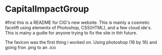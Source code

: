 # CapitalImpactGroup

#first this is a README for CIG's new website. This is mainly a cosmetic facelift using elements of Photoshop, 
CSS(HTML), and a few cloud.ide's.  This is mainy a gudie for anyone trying to fix the site in thh future. 

The favicon was the first thing i worked on. Using photoshop (16 by 16) and going fron .png to an .ico 

